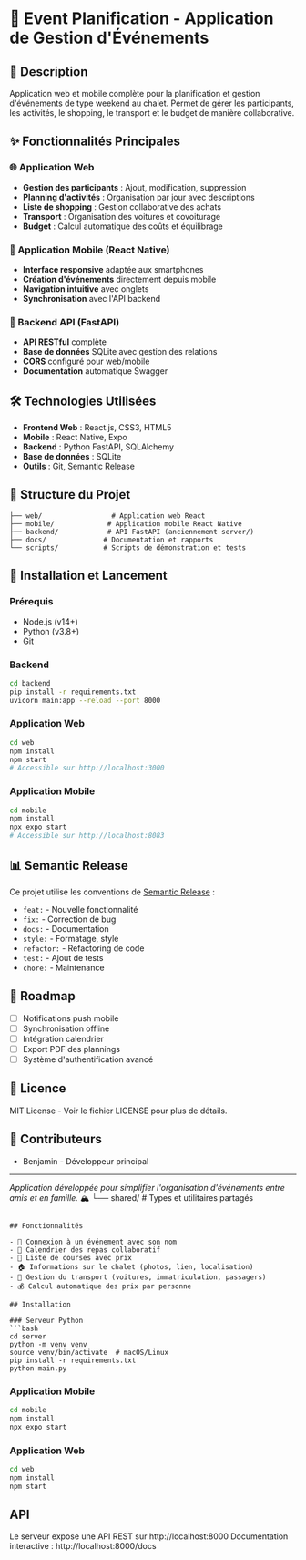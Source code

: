 # 🚀 Event Planification - Application de Gestion d'Événements

## 📖 Description

Application web et mobile complète pour la planification et gestion d'événements de type weekend au chalet. Permet de gérer les participants, les activités, le shopping, le transport et le budget de manière collaborative.

## ✨ Fonctionnalités Principales

### 🌐 Application Web
- **Gestion des participants** : Ajout, modification, suppression
- **Planning d'activités** : Organisation par jour avec descriptions
- **Liste de shopping** : Gestion collaborative des achats
- **Transport** : Organisation des voitures et covoiturage
- **Budget** : Calcul automatique des coûts et équilibrage

### 📱 Application Mobile (React Native)
- **Interface responsive** adaptée aux smartphones
- **Création d'événements** directement depuis mobile
- **Navigation intuitive** avec onglets
- **Synchronisation** avec l'API backend

### 🔧 Backend API (FastAPI)
- **API RESTful** complète
- **Base de données** SQLite avec gestion des relations
- **CORS** configuré pour web/mobile
- **Documentation** automatique Swagger

## 🛠️ Technologies Utilisées

- **Frontend Web** : React.js, CSS3, HTML5
- **Mobile** : React Native, Expo
- **Backend** : Python FastAPI, SQLAlchemy
- **Base de données** : SQLite
- **Outils** : Git, Semantic Release

## 📁 Structure du Projet

```
├── web/                 # Application web React
├── mobile/             # Application mobile React Native  
├── backend/            # API FastAPI (anciennement server/)
├── docs/              # Documentation et rapports
└── scripts/           # Scripts de démonstration et tests
```

## 🚀 Installation et Lancement

### Prérequis
- Node.js (v14+)
- Python (v3.8+)
- Git

### Backend
```bash
cd backend
pip install -r requirements.txt
uvicorn main:app --reload --port 8000
```

### Application Web
```bash
cd web
npm install
npm start
# Accessible sur http://localhost:3000
```

### Application Mobile
```bash
cd mobile
npm install
npx expo start
# Accessible sur http://localhost:8083
```

## 📊 Semantic Release

Ce projet utilise les conventions de [Semantic Release](https://semantic-release.gitbook.io/semantic-release/) :

- `feat:` - Nouvelle fonctionnalité
- `fix:` - Correction de bug  
- `docs:` - Documentation
- `style:` - Formatage, style
- `refactor:` - Refactoring de code
- `test:` - Ajout de tests
- `chore:` - Maintenance

## 🎯 Roadmap

- [ ] Notifications push mobile
- [ ] Synchronisation offline
- [ ] Intégration calendrier
- [ ] Export PDF des plannings
- [ ] Système d'authentification avancé

## 📄 Licence

MIT License - Voir le fichier LICENSE pour plus de détails.

## 👥 Contributeurs

- Benjamin - Développeur principal

---

*Application développée pour simplifier l'organisation d'événements entre amis et en famille.* 🏔️
└── shared/         # Types et utilitaires partagés
```

## Fonctionnalités

- 🔗 Connexion à un événement avec son nom
- 📅 Calendrier des repas collaboratif
- 🛒 Liste de courses avec prix
- 🏠 Informations sur le chalet (photos, lien, localisation)
- 🚗 Gestion du transport (voitures, immatriculation, passagers)
- 💰 Calcul automatique des prix par personne

## Installation

### Serveur Python
```bash
cd server
python -m venv venv
source venv/bin/activate  # macOS/Linux
pip install -r requirements.txt
python main.py
```

### Application Mobile
```bash
cd mobile
npm install
npx expo start
```

### Application Web
```bash
cd web
npm install
npm start
```

## API

Le serveur expose une API REST sur http://localhost:8000
Documentation interactive : http://localhost:8000/docs
